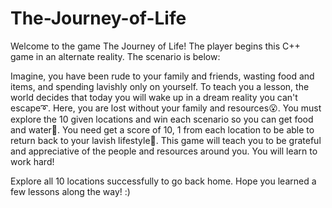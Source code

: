 # The-Journey-of-Life

Welcome to the game The Journey of Life! The player begins this C++ game in an alternate reality. The scenario is below:

Imagine, you have been rude to your family and friends, wasting food and items, and spending lavishly only on yourself. To teach you a lesson, the world decides that today you will wake up in a dream reality you can't escape➰. Here, you are lost without your family and resources😮. You must explore the 10 given locations and win each scenario so you can get food and water🍱. You need get a score of 10, 1 from each location to be able to return back to your lavish lifestyle🤩. This game will teach you to be grateful and appreciative of the people and resources around you. You will learn to work hard!

Explore all 10 locations successfully to go back home. Hope you learned a few lessons along the way! :)
